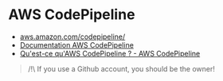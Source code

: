 # AWS CodePipeline

- [aws.amazon.com/codepipeline/](https://aws.amazon.com/fr/codepipeline/)
- [Documentation AWS CodePipeline](https://docs.aws.amazon.com/codepipeline/index.html?id=docs_gateway#lang/fr_fr)
- [Qu'est-ce qu'AWS CodePipeline ? - AWS CodePipeline](https://docs.aws.amazon.com/fr_fr/codepipeline/latest/userguide/welcome.html)

> /!\ If you use a Github account, you should be the owner!
